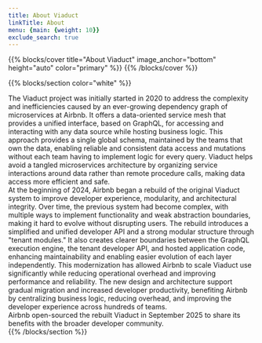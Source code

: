 ```yaml
---
title: About Viaduct
linkTitle: About
menu: {main: {weight: 10}}
exclude_search: true
---
```


{{% blocks/cover title="About Viaduct" image_anchor="bottom" height="auto" color="primary" %}}
{{% /blocks/cover %}}

{{% blocks/section color="white" %}}

<div class="row justify-content-center mb-4">
<div class="col-md-7">
The Viaduct project was initially started in 2020 to address the complexity and
inefficiencies caused by an ever-growing dependency graph of microservices at Airbnb. It offers a data-oriented service mesh that provides a unified interface, based on GraphQL, for accessing and interacting with any data source while hosting business logic. This approach provides a single global schema, maintained by the teams that own the data, enabling reliable and consistent data access and mutations without each team having to implement logic for every query. Viaduct helps avoid a tangled microservices architecture by organizing service interactions around data rather than remote procedure calls, making data access more efficient and safe.
</div>
</div>

<div class="row justify-content-center mb-4">
<div class="col-md-7">
At the beginning of 2024, Airbnb began a rebuild of the original Viaduct
system to improve developer experience, modularity, and architectural integrity. Over time, the previous system had become complex, with multiple ways to implement functionality and weak abstraction boundaries, making it hard to evolve without disrupting users. The rebuild introduces a simplified and unified developer API and a strong modular structure through "tenant modules." It also creates clearer boundaries between the GraphQL execution engine, the tenant developer API, and hosted application code, enhancing maintainability and enabling easier evolution of each layer independently. This modernization has allowed Airbnb to scale Viaduct use significantly while reducing operational overhead and improving performance and reliability. The new design and architecture support gradual migration and increased developer productivity, benefiting Airbnb by centralizing business logic, reducing overhead, and improving the developer experience across hundreds of teams.
</div>
</div>

<div class="row justify-content-center">
<div class="col-md-7">
Airbnb open-sourced the rebuilt Viaduct in September 2025 to share its benefits
with the broader developer community.
</div>
</div>
{{% /blocks/section %}}
